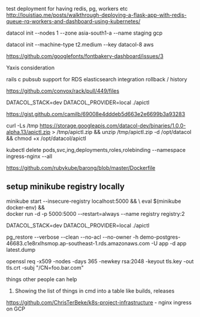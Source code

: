 
test deployment for having redis, pg, workers etc
    http://louistiao.me/posts/walkthrough-deploying-a-flask-app-with-redis-queue-rq-workers-and-dashboard-using-kubernetes/

datacol init --nodes 1 --zone asia-south1-a --name staging gcp

datacol init --machine-type t2.medium --key datacol-8 aws

https://github.com/googlefonts/fontbakery-dashboard/issues/3

Yaxis consideration

rails c
pubsub support for RDS
elasticsearch integration
rollback / history

https://github.com/convox/rack/pull/449/files

DATACOL_STACK=dev DATACOL_PROVIDER=local ./apictl

https://gist.github.com/camilb/69008e4dddeb5d663e2e6699b3a93283

curl -Ls /tmp https://storage.googleapis.com/datacol-dev/binaries/1.0.0-alpha.13/apictl.zip > /tmp/apictl.zip &&
              unzip /tmp/apictl.zip -d /opt/datacol &&
              chmod +x /opt/datacol/apictl


kubectl delete pods,svc,ing,deployments,roles,rolebinding --namespace ingress-nginx --all

https://github.com/rubykube/barong/blob/master/Dockerfile

## setup minikube registry locally
minikube start --insecure-registry localhost:5000 && \ 
    eval $(minikube docker-env) && \
    docker run -d -p 5000:5000 --restart=always --name registry registry:2

DATACOL_STACK=dev DATACOL_PROVIDER=local ./apictl

pg_restore --verbose --clean --no-acl --no-owner -h  demo-postgres-46683.c1e8rxlhsmop.ap-southeast-1.rds.amazonaws.com -U app -d app latest.dump

openssl req -x509 -nodes -days 365 -newkey rsa:2048 -keyout tls.key -out tls.crt -subj "/CN=foo.bar.com"

things other people can help
1. Showing the list of things in cmd into a table like builds, releases


https://github.com/ChrisTerBeke/k8s-project-infrastructure - nginx ingress on GCP